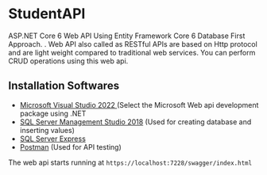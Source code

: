 # StudentAPI

ASP.NET Core 6 Web API Using Entity Framework Core 6 Database First Approach. . Web API also called as RESTful APIs are based on Http protocol and are light weight compared to traditional web services. You can perform CRUD operations using this web api.

## Installation Softwares

- <a href="https://visualstudio.microsoft.com/downloads/">Microsoft Visual Studio 2022 </a> (Select the Microsoft Web api development package using .NET
- <a href="https://learn.microsoft.com/en-us/sql/ssms/download-sql-server-management-studio-ssms?view=sql-server-ver15">SQL Server Management Studio 2018</a>
  (Used for creating database and inserting values)
- <a href="https://www.microsoft.com/en-us/sql-server/sql-server-downloads">SQL Server Express</a>
- <a href="https://www.postman.com/downloads/">Postman</a> (Used for API testing)

The web api starts running at  `https://localhost:7228/swagger/index.html`


